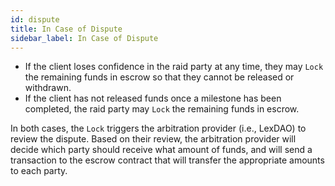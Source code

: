 ```yaml
---
id: dispute
title: In Case of Dispute
sidebar_label: In Case of Dispute
---
```


-   If the client loses confidence in the raid party at any time, they may `Lock` the remaining funds in escrow so that they cannot be released or withdrawn.
-   If the client has not released funds once a milestone has been completed, the raid party may `Lock` the remaining funds in escrow.

In both cases, the `Lock` triggers the arbitration provider (i.e., LexDAO) to review the dispute. Based on their review, the arbitration provider will decide which party should receive what amount of funds, and will send a transaction to the escrow contract that will transfer the appropriate amounts to each party.
